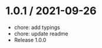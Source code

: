 
1.0.1 / 2021-09-26
==================

  * chore: add typings
  * chore: update readme
  * Release 1.0.0
